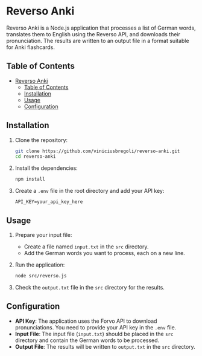 # Reverso Anki

Reverso Anki is a Node.js application that processes a list of German words, translates them to English using the Reverso API, and downloads their pronunciation. The results are written to an output file in a format suitable for Anki flashcards.

## Table of Contents

- [Reverso Anki](#reverso-anki)
  - [Table of Contents](#table-of-contents)
  - [Installation](#installation)
  - [Usage](#usage)
  - [Configuration](#configuration)

## Installation

1. Clone the repository:
    ```sh
    git clone https://github.com/viniciusbregoli/reverso-anki.git
    cd reverso-anki
    ```

2. Install the dependencies:
    ```sh
    npm install
    ```

3. Create a `.env` file in the root directory and add your API key:
    ```env
    API_KEY=your_api_key_here
    ```

## Usage

1. Prepare your input file:
    - Create a file named `input.txt` in the `src` directory.
    - Add the German words you want to process, each on a new line.

2. Run the application:
    ```sh
    node src/reverso.js
    ```

3. Check the `output.txt` file in the `src` directory for the results.

## Configuration

- **API Key**: The application uses the Forvo API to download pronunciations. You need to provide your API key in the `.env` file.
- **Input File**: The input file (`input.txt`) should be placed in the `src` directory and contain the German words to be processed.
- **Output File**: The results will be written to `output.txt` in the `src` directory.

